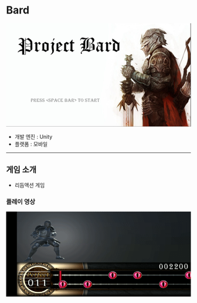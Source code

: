 # Bard

![MainMenu](./Bard/img/MainMenu.PNG)
* 개발 엔진 : Unity
* 플랫폼 : 모바일
***

## 게임 소개

* 리듬액션 게임

### 플레이 영상
![Gameplay](./Bard/img/GamePlay.gif)

